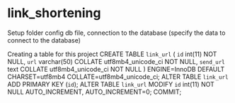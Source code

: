 # link_shortening

Setup
folder config db file, connection to the database (specify the data to connect to the database)

Creating a table for this project
CREATE TABLE `link_url` (
  `id` int(11) NOT NULL,
  `url` varchar(50) COLLATE utf8mb4_unicode_ci NOT NULL,
  `send_url` text COLLATE utf8mb4_unicode_ci NOT NULL
) ENGINE=InnoDB DEFAULT CHARSET=utf8mb4 COLLATE=utf8mb4_unicode_ci;
ALTER TABLE `link_url`
  ADD PRIMARY KEY (`id`);
ALTER TABLE `link_url`
  MODIFY `id` int(11) NOT NULL AUTO_INCREMENT, AUTO_INCREMENT=0;
COMMIT;
